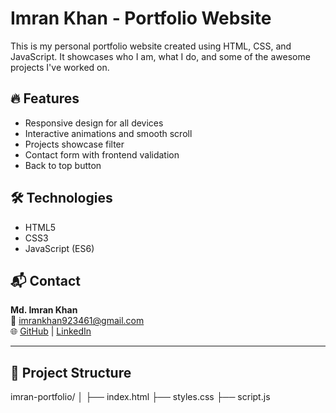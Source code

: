 # Imran Khan - Portfolio Website

This is my personal portfolio website created using HTML, CSS, and JavaScript. It showcases who I am, what I do, and some of the awesome projects I've worked on.

## 🔥 Features
- Responsive design for all devices
- Interactive animations and smooth scroll
- Projects showcase filter
- Contact form with frontend validation
- Back to top button

## 🛠 Technologies
- HTML5
- CSS3
- JavaScript (ES6)

## 📬 Contact
**Md. Imran Khan**  
📧 imrankhan923461@gmail.com  
🌐 [GitHub](https://github.com/Imrankhna) | [LinkedIn](https://www.linkedin.com/in/md-imran-khan-41ab2a35b)

---

## 📁 Project Structure
imran-portfolio/
│
├── index.html
├── styles.css
├── script.js
